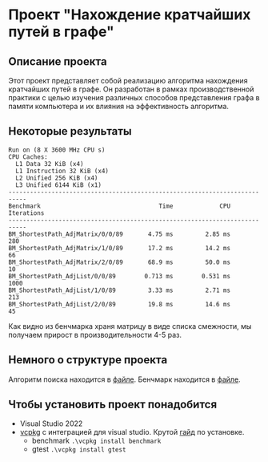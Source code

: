 # Проект "Нахождение кратчайших путей в графе"
## Описание проекта
Этот проект представляет собой реализацию алгоритма нахождения кратчайших путей в графе.
Он разработан в рамках производственной практики с целью изучения различных способов
представления графа в памяти компьютера и их влияния на эффективность алгоритма.

## Некоторые результаты
```
Run on (8 X 3600 MHz CPU s)
CPU Caches:
  L1 Data 32 KiB (x4)
  L1 Instruction 32 KiB (x4)
  L2 Unified 256 KiB (x4)
  L3 Unified 6144 KiB (x1)
---------------------------------------------------------------------------
Benchmark                                 Time             CPU   Iterations
---------------------------------------------------------------------------
BM_ShortestPath_AdjMatrix/0/0/89       4.75 ms         2.85 ms          280
BM_ShortestPath_AdjMatrix/1/0/89       17.2 ms         14.2 ms           66
BM_ShortestPath_AdjMatrix/2/0/89       68.9 ms         50.0 ms           10
BM_ShortestPath_AdjList/0/0/89        0.713 ms        0.531 ms         1000
BM_ShortestPath_AdjList/1/0/89         3.33 ms         2.71 ms          213
BM_ShortestPath_AdjList/2/0/89         19.8 ms         14.6 ms           45
```
Как видно из бенчмарка храня матрицу в виде списка смежности, мы получаем прирост в производительности 4-5 раз.

## Немного о структуре проекта
Алгоритм поиска находится в [файле](./Graph/ShortestPathManager.cpp).
Бенчмарк находится в [файле](./Benchmark/DijkstraBM.cpp).

## Чтобы установить проект понадобится
- Visual Studio 2022
- [vcpkg](https://github.com/microsoft/vcpkg) с интеграцией для visual studio. Крутой [гайд](https://www.youtube.com/watch?v=0h1lC3QHLHU) по установке.
  - benchmark 
```.\vcpkg install benchmark```  
  - gtest 
```.\vcpkg install gtest```